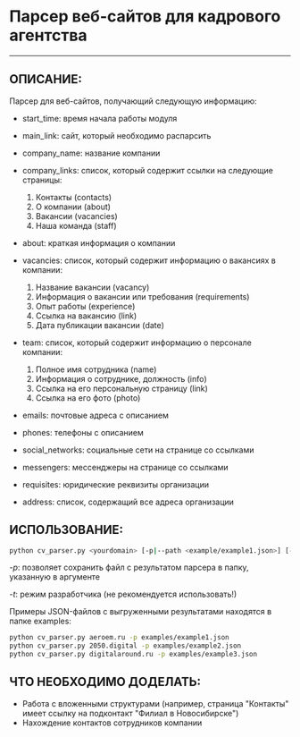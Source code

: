 # Парсер веб-сайтов для кадрового агентства 
***

## ОПИСАНИЕ:

Парсер для веб-сайтов, получающий следующую информацию:
- start_time: время начала работы модуля
- main_link: сайт, который необходимо распарсить
- company_name: название компании
- company_links: список, который содержит ссылки на следующие страницы:

	1.	Контакты (contacts)
	2.	О компании (about)
	3.	Вакансии (vacancies)
	4.	Наша команда (staff)
	
- about: краткая информация о компании
- vacancies: список, который содержит информацию о вакансиях в компании:

	1.	Название вакансии (vacancy)
	2.	Информация о вакансии или требования (requirements)
	3.	Опыт работы (experience)
	4.	Ссылка на вакансию (link)
	5.	Дата публикации вакансии (date)

- team: список, который содержит информацию о персонале компании:
	1.	Полное имя сотрудника (name)
	2.	Информация о сотруднике, должность (info)
	3.	Ссылка на его персональную страницу (link)
	4.	Ссылка на его фото (photo)
- emails: почтовые адреса с описанием
- phones: телефоны с описанием
- social_networks: социальные сети на странице со ссылками
- messengers: мессенджеры на странице со ссылками
- requisites: юридические реквизиты организации
- address: список, содержащий все адреса организации


## ИСПОЛЬЗОВАНИЕ:

```bash
python cv_parser.py <yourdomain> [-p|--path <example/example1.json>] [-t|--test]
```

*-p*: позволяет сохранить файл с результатом парсера в папку, указанную в аргументе

*-t*: режим разработчика (не рекомендуется использовать!)

Примеры JSON-файлов с выгруженными результатами находятся в папке examples:
```bash
python cv_parser.py aeroem.ru -p examples/example1.json
python cv_parser.py 2050.digital -p examples/example2.json
python cv_parser.py digitalaround.ru -p examples/example3.json
```

## ЧТО НЕОБХОДИМО ДОДЕЛАТЬ:

- Работа с вложенными структурами (например, страница "Контакты" имеет ссылку на подконтакт "Филиал в Новосибирске")
- Нахождение контактов сотрудников компании

